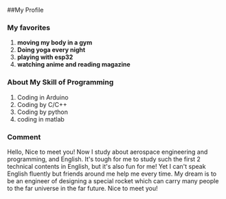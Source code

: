 ##My Profile

### My favorites
1. **moving my body in a gym**
2. **Doing yoga every night**
3. **playing with esp32**
4. **watching anime and reading magazine**

### About My Skill of Programming
1. Coding in Arduino
2. Coding by C/C++
3. Coding by python 
4. coding in matlab 

### Comment
Hello, Nice to meet you! Now I study about aerospace engineering and programming, and English. It's tough for me to study such the first 2 technical contents in English, but it's also fun for me!
Yet I can't speak English fluently but friends around me help me every time.
My dream is to be an engineer of designing a special rocket which can carry many people to the far universe in the far future.
Nice to meet you!
